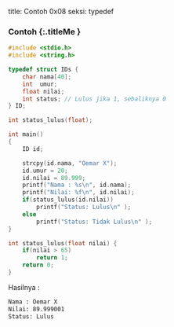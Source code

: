 title: Contoh 0x08
seksi: typedef



### <i class="fa fa-code"></i> Contoh {:.titleMe }

``` c
#include <stdio.h>
#include <string.h>

typedef struct IDs {
    char nama[40];
    int  umur;
    float nilai;
    int status; // Lulus jika 1, sebaliknya 0
} ID;

int status_lulus(float);

int main()
{
	ID id;

	strcpy(id.nama, "Oemar X");
	id.umur = 20;
	id.nilai = 89.999;
	printf("Nama : %s\n", id.nama);
	printf("Nilai: %f\n", id.nilai);
	if(status_lulus(id.nilai))
		printf("Status: Lulus\n" );
	else
		printf("Status: Tidak Lulus\n" );
}

int status_lulus(float nilai) {
	if(nilai > 65)
		return 1;
	return 0;
}
```

Hasilnya :
``` bash
Nama : Oemar X
Nilai: 89.999001
Status: Lulus
```
